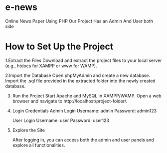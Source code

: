 # e-news
Online News Paper Using PHP
Our Project Has an Admin And User both side 

# How to Set Up the Project
  1.Extract the Files
      Download and extract the project files to your local server (e.g., htdocs for XAMPP or www for WAMP).
      
  2.Import the Database
      Open phpMyAdmin and create a new database.
      Import the .sql file provided in the extracted folder into the newly created database.
      
  3. Run the Project
      Start Apache and MySQL in XAMPP/WAMP.
      Open a web browser and navigate to http://localhost/project-folder/.
     
  4. Login Credentials
      Admin Login
      Username: admin
      Password: admin123

      User Login
      Username: user
      Password: user123

  6. Explore the Site

      After logging in, you can access both the admin and user panels and explore all functionalities.
